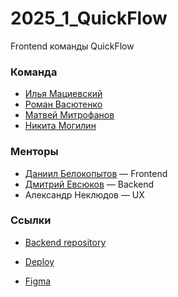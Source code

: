 # 2025_1_QuickFlow

Frontend команды QuickFlow

### Команда

- [Илья Мациевский](https://github.com/IlyaMatsievskiy)
- [Роман Васютенко](https://github.com/rvasutenko)
- [Матвей Митрофанов](https://github.com/V1Ro-Dev)
- [Никита Могилин](https://github.com/Nok1o)

### Менторы

- [Даниил Белокопытов](https://github.com/ambushidozho) — Frontend
- [Дмитрий Евсюков](https://github.com/Dmitry-Evsyukov) — Backend
- Александр Неклюдов — UX

### Ссылки

- [Backend repository](https://github.com/go-park-mail-ru/2025_1_QuickFlow)

- [Deploy](https://quickflowapp.ru/feed?section=feed)

- [Figma](https://www.figma.com/design/XuDHv8fGOAkEbds1GIVEWR/QuickFlow?node-id=0-1&t=v9Fs0bVQo6B1poGY-1)
